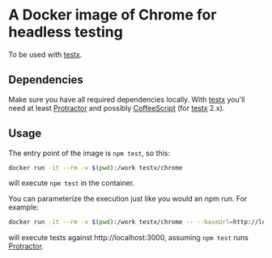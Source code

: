 # A Docker image of Chrome for headless testing
To be used with [testx](http://testx.io/testx).

## Dependencies
Make sure you have all required dependencies locally.
With [testx](http://testx.io/testx) you'll need at least [Protractor](http://www.protractortest.org) and possibly [CoffeeScript](http://coffeescript.org/) (for [testx](http://testx.io/testx) 2.x).

## Usage
The entry point of the image is `npm test`, so this:
```bash
docker run -it --rm -v $(pwd):/work testx/chrome
```
will execute `npm test` in the container.

You can parameterize the execution just like you would an npm run.
For example:
```bash
docker run -it --rm -v $(pwd):/work testx/chrome -- --baseUrl=http://localhost:3000
```
will execute tests against http://localhost:3000, assuming `npm test` runs  [Protractor](http://www.protractortest.org).

